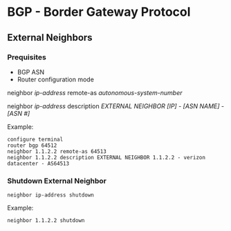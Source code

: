 # BGP - Border Gateway Protocol

## External Neighbors

### Prequisites

* BGP ASN
* Router configuration mode


neighbor _ip-address_ remote-as _autonomous-system-number_

neighbor _ip-address_ description _EXTERNAL NEIGHBOR [IP] - [ASN NAME] - [ASN #]_


Example:

```
configure terminal
router bgp 64512
neighbor 1.1.2.2 remote-as 64513
neighbor 1.1.2.2 description EXTERNAL NEIGHBOR 1.1.2.2 - verizon datacenter - AS64513
```

### Shutdown External Neighbor

```
neighbor ip-address shutdown
```

Example:

```
neighbor 1.1.2.2 shutdown
```

